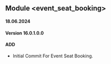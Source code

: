 ## Module <event_seat_booking>

#### 18.06.2024
#### Version 16.0.1.0.0
#### ADD

- Initial Commit For Event Seat Booking.
